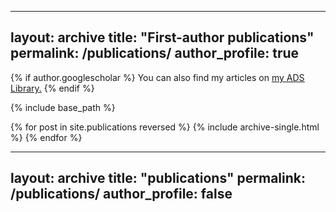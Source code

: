 
---
layout: archive
title: "First-author publications"
permalink: /publications/
author_profile: true
---

{% if author.googlescholar %}
  You can also find my articles on <u><a href="https://ui.adsabs.harvard.edu/public-libraries/OUKtvXIFR6C-5THj23_Apw">my ADS Library</a>.</u>
{% endif %}

{% include base_path %}

{% for post in site.publications reversed %}
  {% include archive-single.html %}
{% endfor %}

---
layout: archive
title: "publications"
permalink: /publications/
author_profile: false
---
